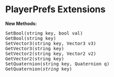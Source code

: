 <h1>PlayerPrefs Extensions</h1>
<b>New Methods:<br></b>
<pre>
SetBool(string key, bool val)
GetBool(string key)
SetVector3(string key, Vector3 v3)
GetVector3(string key)
SetVector2(string key, Vector2 v2)
GetVector2(string key)
SetQuaternion(string key, Quaternion q)
GetQuaternion(<var>string</var> key)
</pre>
